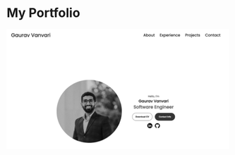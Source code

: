 # My Portfolio
<img title="Portfolio" alt="Portfolio Screenshot" src="./assets/portfolio-screenshot.png">